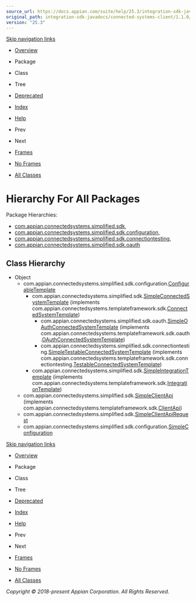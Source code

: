 ```yaml
---
source_url: https://docs.appian.com/suite/help/25.3/integration-sdk-javadocs/connected-systems-client/1.1.0/overview-tree.html
original_path: integration-sdk-javadocs/connected-systems-client/1.1.0/overview-tree.html
version: "25.3"
---
```


[Skip navigation links](#skip.navbar.top "Skip navigation links")

-   [Overview](overview-summary.html)
-   Package
-   Class
-   Tree
-   [Deprecated](deprecated-list.html)
-   [Index](index-all.html)
-   [Help](help-doc.html)

-   Prev
-   Next

-   [Frames](index.html?overview-tree.html)
-   [No Frames](overview-tree.html)

-   [All Classes](allclasses-noframe.html)

# Hierarchy For All Packages

Package Hierarchies:

-   [com.appian.connectedsystems.simplified.sdk](com/appian/connectedsystems/simplified/sdk/package-tree.html),
-   [com.appian.connectedsystems.simplified.sdk.configuration](com/appian/connectedsystems/simplified/sdk/configuration/package-tree.html),
-   [com.appian.connectedsystems.simplified.sdk.connectiontesting](com/appian/connectedsystems/simplified/sdk/connectiontesting/package-tree.html),
-   [com.appian.connectedsystems.simplified.sdk.oauth](com/appian/connectedsystems/simplified/sdk/oauth/package-tree.html)

## Class Hierarchy

-   Object
    -   com.appian.connectedsystems.simplified.sdk.configuration.[ConfigurableTemplate](com/appian/connectedsystems/simplified/sdk/configuration/ConfigurableTemplate.html "class in com.appian.connectedsystems.simplified.sdk.configuration")
        -   com.appian.connectedsystems.simplified.sdk.[SimpleConnectedSystemTemplate](com/appian/connectedsystems/simplified/sdk/SimpleConnectedSystemTemplate.html "class in com.appian.connectedsystems.simplified.sdk") (implements com.appian.connectedsystems.templateframework.sdk.[ConnectedSystemTemplate](../../connected-systems-core/1.2.0/com/appian/connectedsystems/templateframework/sdk/ConnectedSystemTemplate.html?is-external=true "class or interface in com.appian.connectedsystems.templateframework.sdk"))
            -   com.appian.connectedsystems.simplified.sdk.oauth.[SimpleOAuthConnectedSystemTemplate](com/appian/connectedsystems/simplified/sdk/oauth/SimpleOAuthConnectedSystemTemplate.html "class in com.appian.connectedsystems.simplified.sdk.oauth") (implements com.appian.connectedsystems.templateframework.sdk.oauth.[OAuthConnectedSystemTemplate](../../connected-systems-core/1.2.0/com/appian/connectedsystems/templateframework/sdk/oauth/OAuthConnectedSystemTemplate.html?is-external=true "class or interface in com.appian.connectedsystems.templateframework.sdk.oauth"))
            -   com.appian.connectedsystems.simplified.sdk.connectiontesting.[SimpleTestableConnectedSystemTemplate](com/appian/connectedsystems/simplified/sdk/connectiontesting/SimpleTestableConnectedSystemTemplate.html "class in com.appian.connectedsystems.simplified.sdk.connectiontesting") (implements com.appian.connectedsystems.templateframework.sdk.connectiontesting.[TestableConnectedSystemTemplate](../../connected-systems-core/1.2.0/com/appian/connectedsystems/templateframework/sdk/connectiontesting/TestableConnectedSystemTemplate.html?is-external=true "class or interface in com.appian.connectedsystems.templateframework.sdk.connectiontesting"))
        -   com.appian.connectedsystems.simplified.sdk.[SimpleIntegrationTemplate](com/appian/connectedsystems/simplified/sdk/SimpleIntegrationTemplate.html "class in com.appian.connectedsystems.simplified.sdk") (implements com.appian.connectedsystems.templateframework.sdk.[IntegrationTemplate](../../connected-systems-core/1.2.0/com/appian/connectedsystems/templateframework/sdk/IntegrationTemplate.html?is-external=true "class or interface in com.appian.connectedsystems.templateframework.sdk"))
    -   com.appian.connectedsystems.simplified.sdk.[SimpleClientApi](com/appian/connectedsystems/simplified/sdk/SimpleClientApi.html "class in com.appian.connectedsystems.simplified.sdk") (implements com.appian.connectedsystems.templateframework.sdk.[ClientApi](../../connected-systems-core/1.2.0/com/appian/connectedsystems/templateframework/sdk/ClientApi.html?is-external=true "class or interface in com.appian.connectedsystems.templateframework.sdk"))
    -   com.appian.connectedsystems.simplified.sdk.[SimpleClientApiRequest](com/appian/connectedsystems/simplified/sdk/SimpleClientApiRequest.html "class in com.appian.connectedsystems.simplified.sdk")
    -   com.appian.connectedsystems.simplified.sdk.configuration.[SimpleConfiguration](com/appian/connectedsystems/simplified/sdk/configuration/SimpleConfiguration.html "class in com.appian.connectedsystems.simplified.sdk.configuration")

[Skip navigation links](#skip.navbar.bottom "Skip navigation links")

-   [Overview](overview-summary.html)
-   Package
-   Class
-   Tree
-   [Deprecated](deprecated-list.html)
-   [Index](index-all.html)
-   [Help](help-doc.html)

-   Prev
-   Next

-   [Frames](index.html?overview-tree.html)
-   [No Frames](overview-tree.html)

-   [All Classes](allclasses-noframe.html)

_Copyright © 2018-present Appian Corporation. All Rights Reserved._